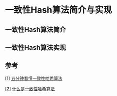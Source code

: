 # 一致性Hash算法简介与实现


## 一致性Hash算法简介


## 一致性Hash算法实现



## 参考
[1] [五分钟看懂一致性哈希算法](https://juejin.im/post/5ae1476ef265da0b8d419ef2)

[2] [什么是一致性哈希算法](https://zhuanlan.zhihu.com/p/34985026)

